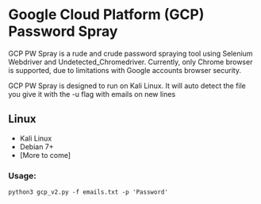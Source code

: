 # Google Cloud Platform (GCP) Password Spray

GCP PW Spray is a rude and crude password spraying tool using Selenium Webdriver and Undetected_Chromedriver. Currently, only Chrome browser is supported, due to limitations with Google accounts browser security.

GCP PW Spray is designed to run on Kali Linux. It will auto detect the file you give it with the -u flag with emails on new lines

## Linux

- Kali Linux
- Debian 7+
- [More to come]

### Usage:
```
python3 gcp_v2.py -f emails.txt -p 'Password'
```
